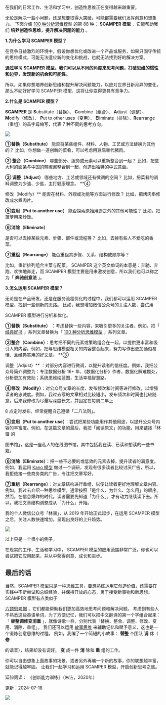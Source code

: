 在我们的日常工作、生活和学习中，创造性思维正在变得越来越重要。

无论是解决一些小问题，还是想要取得大突破，可能都需要我们发挥创意和想象力。  下面介绍 [100 种分析思维模型](https://mp.weixin.qq.com/mp/appmsgalbum?__biz=MzA4ODE2OTIxMw==&action=getalbum&album_id=1701638273011351554#wechat_redirect) 的第 88 种： **SCAMPER 模型** ，它能帮助我们 **培养创造性思维，提升解决问题的能力** 。

**1.为什么学习 SCAMPER  模型？**

在竞争日益激烈的环境中，假设你想优化或改进一个产品或服务，如果只固守传统的思维模式，可能无法适应新的变化和挑战，也就无法找到好的解决方案。

**通过学习 SCAMPER 模型，我们可以从不同的角度来思考问题，打破思维的惯性和边界，发现新的机会和可能性。**

所以，如果你想培养创新思维和提升解决问题能力，以应对世界日新月异的变化，那么不妨好好学习 SCAMPER 模型，这将让你变得更具有竞争力。

**2.什么是 SCAMPER  模型？**

**SCAMPER** 是 **S**ubstitute（替换）、 **C**ombine（组合）、 **A**djust（调整）、 **M**odify（修改）、 **P**ut to other uses（变用）、 **E**liminate（排除）、**R**earrange（重组）的首字母缩写，代表 7 种不同的思考方向。

![](https://mmbiz.qpic.cn/mmbiz_png/giaycic3UNwo13lJU5hPN6N8LiaBm03ibafT2mlnd4MX8ViaHsib7SnebLKZibMOLa6NPhl4giaWMDZ4KoVzYBaREJz0Tg/640?wx_fmt=png) 

**①替换（Substitute）** 能否将某些组件、材料、人物、工艺或方法替换为其他的？  比如，你想做一道创新的菜肴，可以考虑用豆腐替代猪肉。

**② 整合（Combine）** 哪些部分、服务或元素可以重新整合到一起？  比如，把意大利的面条与中国的辣椒酱整合到一起，创造出独特的中式意面。

**③ 调整（Adjust）** 哪些地方、工艺或领域还有微调的空间？  比如，把菜肴的调料调整为少油、少盐，主打健康理念。  **④

修改（Modify）** 能否在材料、外观或功能等方面进行修改？  比如，把烤肉串修改成水煮肉片。 

**⑤变用（Put to another use）** 能否探索原始用途之外的其他可能性？  比如，把菠萝用来炒饭。 

**⑥消除（Eliminate）**

是否可以去掉某些元素、步骤、部件或流程等？  比如，去掉有些人不爱吃的香菜。 

**⑦重组（Rearrange）** 能否重组其步骤、关系、结构或顺序等？

比如，重新排列组合主菜与配菜。  SCAMPER 这个英文单词的本意是：奔驰、奔跑、欢快地奔走，而 SCAMPER 模型主要是用来激发创意，所以我们也可以称之为「 **奔驰创意法** 」。

**3.怎么运用 SCAMPER 模型？**

无论是在产品研发，还是在服务流程优化的过程中，我们都可以运用 SCAMPER 模型，找到一些创新的思路。  比如，我想增加微信公众号的关注人数，尝试用

SCAMPER 模型进行分析和优化。 

**①替换（Substitute）** ：考虑替换一些内容，来吸引更多的关注者。例如，把「 [经典好书](https://mp.weixin.qq.com/mp/appmsgalbum?__biz=MzA4ODE2OTIxMw==&action=getalbum&album_id=1362933100166332417&scene=126&sessionid=1068920805&uin=&key=&devicetype=Windows+11+x64&version=6309091b&lang=zh_CN&ascene=0) 」系列文章替换为「 [100 种分析思维模型](https://mp.weixin.qq.com/mp/appmsgalbum?__biz=MzA4ODE2OTIxMw==&action=getalbum&album_id=1701638273011351554&scene=126&sessionid=1068920805&uin=&key=&devicetype=Windows+11+x64&version=6309091b&lang=zh_CN&ascene=0) 」系列文章。 

**②整合（Combine）**：思考把不同的元素或策略组合在一起，以提供更丰富和吸引人的内容。例如，把与思维模型相关的内容整合起来，努力写作出更加通俗易懂、且经典实用的好文章。  **③

调整（Adjust）** ：对部分内容进行微调，以提升读者的信任度。例如，我把公众号简介调整为：专注数据分析 16+ 年，《数据化分析》作者，数据化解难题处，分析更加有效助；系统思维绘蓝图，生活幸福智慧路。 

**④修改（Modify）**：对公众号文章的长度、发布频次和时间等进行修改，以增强读者的忠诚度。例如，我过去写的文章相对比较短小，发布频次和时间也比较随意，后来我修改为尽量写深度长文，并固定在每周二早上

8 点定时发布，经常提醒自己遵循「二八法则」。 

**⑤变用（Put to another use）**：尝试把某些功能用作其他用途，以提升公众号内容的丰富度。例如，在这篇文章的最后，我把「阅读原文」的功能，用来链接「林骥  的

图书馆」，这是一座私人的在线图书馆，其中包括我在读、已读和想读的一些书籍。 

**⑥消除（Eliminate）**：把一些不必要的或低效的元素去掉，提升读者的满意度。例如，我运用 [Kano 模型](https://mp.weixin.qq.com/s?__biz=MzA4ODE2OTIxMw==&mid=2653478304&idx=1&sn=45e14663d032ae66f270feb3ba05efc8&scene=21#wechat_redirect) 做过一个调研，发现有很多读者比较讨厌广告，所以，我拒绝接一些商务类的广告，专注把文章写好。 

**⑦重组（Rearrange）**：对文章结构进行重组，以便让读者更好地理解文章内容。例如，我过去介绍一种思维模型，通常按照「是什么、为什么、怎么用」的顺序。然而，在信息爆炸的时代，读者需要先知道「为什么」，才有动力继续读下去。所以，我把文章结构调整成从「为什么」开始。

我的个人微信公众号「林骥」，从 2019 年开始正式起步，在运用 SCAMPER 模型之后，关注人数快速增加，呈现出良好的上升趋势。

![](https://mmbiz.qpic.cn/mmbiz_png/giaycic3UNwo13lJU5hPN6N8LiaBm03ibafTYdUib9GGOKDfpHCYGuW5lHyghuAzD3XvsRGCQRQzC5l0cjdhnftDISg/640?wx_fmt=png) 

以上只是一个很小的例子。

在现实的工作、生活和学习中， SCAMPER 模型的应用范围非常广泛，你也可以尝试把它应用起来，并从中获得创意、成长和进步。

## **最后的话**

 当然，SCAMPER 模型只是一种思维工具，要想熟练运用它创造价值，还需要在实践中不断尝试和总结经验，并保持开放的心态，勇于接受新事物和新思想。  SCAMPER 模型有点类似于

[六顶思考帽](https://mp.weixin.qq.com/s?__biz=MzA4ODE2OTIxMw==&mid=2653481335&idx=1&sn=349ec38498e24336fd446a6d543c7b9e&scene=21#wechat_redirect) ，它们都能帮助我们更加高效地思考问题和解决问题。  考虑到有些人不熟悉这些英语单词，为了方便记忆，我们可以把中文翻译的第一个字组合起来：「 **替整调修变消重** 」，就像诗歌一样，分别代表「替换、整合、调整、修改、变用、消除、重组」。  我们还可以运用 [故事思维](https://mp.weixin.qq.com/s?__biz=MzA4ODE2OTIxMw==&mid=2653481850&idx=1&sn=fc4653c8a6b298a34a8d2f3b142860e5&scene=21#wechat_redirect) 来辅助记忆和赋予意义，这也是一个锻炼创意思维的过程。  例如，我编了一个简短的小故事： **替整** 个团队 **调** 休（ **修**

的谐音），结果却没有调好， **变** 成一件 **消** 除和 **重** 组的工作。

你可以自由想象上面故事的场景，或者另外再编一个新的故事，你的联想越丰富，就能记得越牢固。  让我们一起学习和运用 SCAMPER 模型，开启创新思考之旅。

延伸阅读：  《创新能力训练》（朱洁，2020年）

更新：2024-07-18

![](https://visitor-badge.laobi.icu/badge?page_id=sjhfx.linji&left_text=PageViews&right_color=%2300589F)